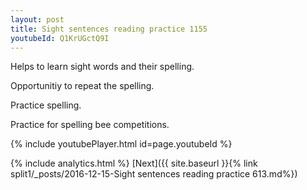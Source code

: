 ```yaml
---
layout: post
title: Sight sentences reading practice 1155
youtubeId: Q1KrUGctQ9I
---
```

 
 
Helps to learn sight words and their spelling.

Opportunitiy to repeat the spelling. 

Practice spelling. 
 
Practice for spelling bee competitions. 
 
{% include youtubePlayer.html id=page.youtubeId %}
 
 
{% include analytics.html %} 
[Next]({{ site.baseurl }}{% link  split1/_posts/2016-12-15-Sight sentences reading practice 613.md%})
 
